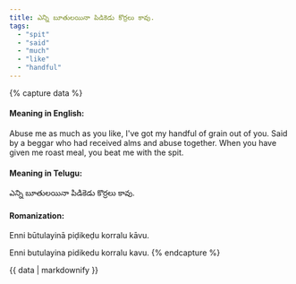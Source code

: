 ```yaml
---
title: ఎన్ని బూతులయినా పిడికెడు కొర్రలు కావు.
tags:
  - "spit"
  - "said"
  - "much"
  - "like"
  - "handful"
---
```


{% capture data %}
#### Meaning in English:
Abuse me as much as you like, I've got my handful of grain out of you.
Said by a beggar who had received alms and abuse together.
When you have given me roast meal, you beat me with the spit.

#### Meaning in Telugu:
ఎన్ని బూతులయినా పిడికెడు కొర్రలు కావు.

#### Romanization:
Enni būtulayinā piḍikeḍu korralu kāvu.

Enni butulayina pidikedu korralu kavu.
{% endcapture %}

{{ data | markdownify }}


